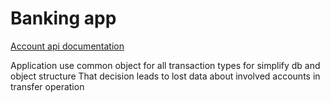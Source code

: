 # Banking app
[Account api documentation](https://web.postman.co/workspace/65abfd8b-580e-454b-bf10-d5ba5ff4bff2/documentation/18157659-485fb4b2-0dd4-4a01-ae87-a834ac34ecb5)

Application use common object for all transaction types for simplify db and object structure
That decision leads to lost data about involved accounts in transfer operation